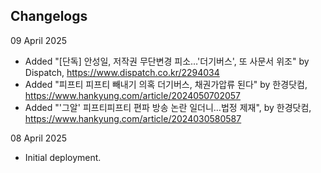 ## Changelogs


09 April 2025
- Added "[단독] 안성일, 저작권 무단변경 피소…'더기버스', 또 사문서 위조" by Dispatch, https://www.dispatch.co.kr/2294034
- Added "피프티 피프티 빼내기 의혹 더기버스, 채권가압류 된다" by 한경닷컴, https://www.hankyung.com/article/2024050702057
- Added "'그알' 피프티피프티 편파 방송 논란 일더니…법정 제재", by 한경닷컴, https://www.hankyung.com/article/2024030580587

08 April 2025
- Initial deployment.
